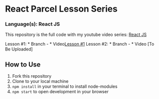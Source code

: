 # React Parcel Lesson Series
### Language(s): React JS

This repository is the full code with my youtube video series: [React JS](https://www.youtube.com/playlist?list=PLWUQJ519A7tdSDCeS729NLUAcLW81sLIH)

Lesson #1:
    * Branch - 
    * Video[Lesson #1](https://youtu.be/cuSKfjoi_0M)
Lesson #2: 
    * Branch - 
    * Video [To Be Uploaded]

  
## How to Use
1. Fork this repository
2. Clone to your local machine
3. `npm install` in your terminal to install node-modules
4. `npm start` to open development in your browser
